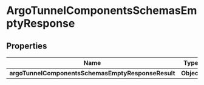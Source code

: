 # ArgoTunnelComponentsSchemasEmptyResponse

## Properties
Name | Type | Description | Notes
------------ | ------------- | ------------- | -------------
**argoTunnelComponentsSchemasEmptyResponseResult** | **Object** |  |  [optional]
